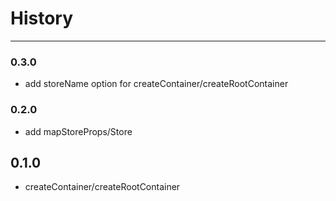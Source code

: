 # History
----
### 0.3.0

- add storeName option for createContainer/createRootContainer

### 0.2.0

- add mapStoreProps/Store

## 0.1.0

- createContainer/createRootContainer